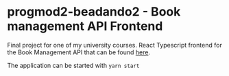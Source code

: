 # progmod2-beadando2 - Book management API Frontend
Final project for one of my university courses.
React Typescript frontend for the Book Management API that can be found [here](https://github.com/milan-codes/progmod2-beadando2).

The application can be started with `yarn start`
